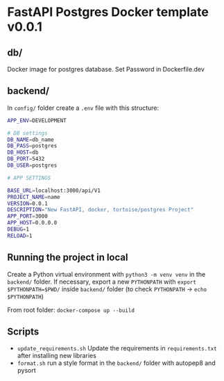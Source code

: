 # FastAPI Postgres Docker template v0.0.1

## db/
Docker image for postgres database.
Set Password in Dockerfile.dev

## backend/
In `config/` folder create a `.env` file with this structure:

```bash
APP_ENV=DEVELOPMENT

# DB settings
DB_NAME=db_name
DB_PASS=postgres
DB_HOST=db
DB_PORT=5432
DB_USER=postgres

# APP SETTINGS

BASE_URL=localhost:3000/api/V1
PROJECT_NAME=name
VERSION=0.0.1
DESCRIPTION="New FastAPI, docker, tortoise/postgres Project"
APP_PORT=3000
APP_HOST=0.0.0.0
DEBUG=1
RELOAD=1
```

## Running the project in local

Create a Python virtual environment with `python3 -m venv venv` in the `backend/` folder.
If necessary, export a new `PYTHONPATH` with `export $PYTHONPATH=$PWD/` inside `backend/` folder
(to check `PYTHONPATH` -> `echo $PYTHONPATH`)

From root folder: `docker-compose up --build`

## Scripts

- `update_requirements.sh` Update the requirements in `requirements.txt` after installing new libraries
- `format.sh` run a style format in the `backend/` folder with autopep8 and pysort